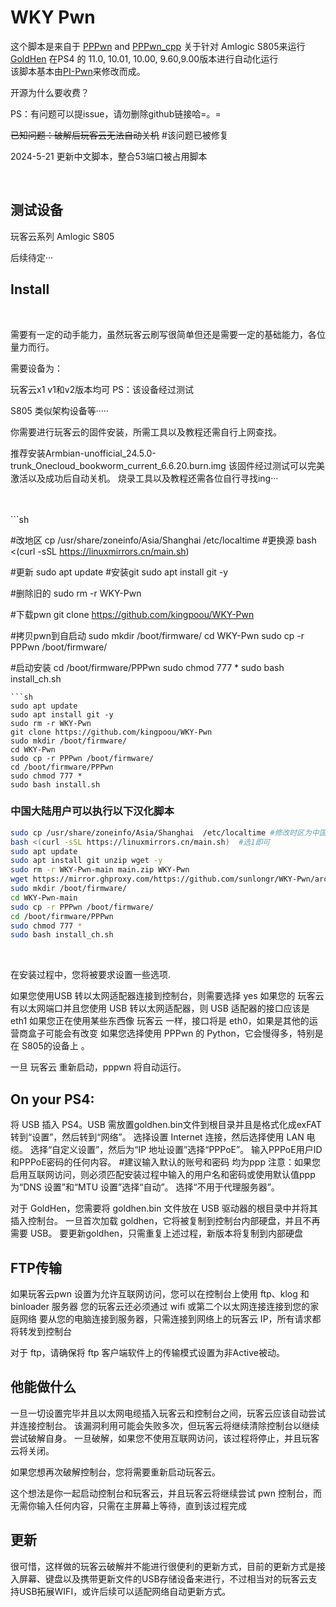 # WKY Pwn

这个脚本是来自于 <a href=https://github.com/TheOfficialFloW/PPPwn>PPPwn</a> and <a href=https://github.com/xfangfang/PPPwn_cpp>PPPwn_cpp</a> 关于针对 Amlogic S805来运行 <a href=https://github.com/GoldHEN/GoldHEN>GoldHen</a> 在PS4 的 11.0, 10.01, 10.00, 9.60,9.00版本进行自动化运行<br>
该脚本基本由[PI-Pwn](https://github.com/stooged/PI-Pwn)来修改而成。

开源为什么要收费？

PS：有问题可以提issue，请勿删除github链接哈=。=



~~已知问题：破解后玩客云无法自动关机~~  #该问题已被修复

2024-5-21 更新中文脚本，整合53端口被占用脚本

<br>

## 测试设备

玩客云系列 Amlogic S805

后续待定···




## Install
<br>

需要有一定的动手能力，虽然玩客云刷写很简单但还是需要一定的基础能力，各位量力而行。

需要设备为： 

玩客云x1  v1和v2版本均可   PS：该设备经过测试

S805 类似架构设备等·····


你需要进行玩客云的固件安装，所需工具以及教程还需自行上网查找。<br>

推荐安装Armbian-unofficial_24.5.0-trunk_Onecloud_bookworm_current_6.6.20.burn.img
该固件经过测试可以完美激活以及成功后自动关机。
烧录工具以及教程还需各位自行寻找ing···

<br>

<br>
```sh

#改地区
cp /usr/share/zoneinfo/Asia/Shanghai /etc/localtime
#更换源
bash <(curl -sSL https://linuxmirrors.cn/main.sh) 

#更新
sudo apt update
#安装git
sudo apt install git -y

#删除旧的
sudo rm -r WKY-Pwn

#下载pwn
git clone https://github.com/kingpoou/WKY-Pwn

#拷贝pwn到自启动
sudo mkdir /boot/firmware/
cd WKY-Pwn
sudo cp -r PPPwn /boot/firmware/

#启动安装
cd /boot/firmware/PPPwn
sudo chmod 777 *
sudo bash install_ch.sh
<br>
```
```sh
sudo apt update
sudo apt install git -y
sudo rm -r WKY-Pwn
git clone https://github.com/kingpoou/WKY-Pwn 
sudo mkdir /boot/firmware/
cd WKY-Pwn
sudo cp -r PPPwn /boot/firmware/
cd /boot/firmware/PPPwn
sudo chmod 777 *
sudo bash install.sh
```
### 中国大陆用户可以执行以下汉化脚本
```sh
sudo cp /usr/share/zoneinfo/Asia/Shanghai  /etc/localtime #修改时区为中国大陆  
bash <(curl -sSL https://linuxmirrors.cn/main.sh)  #选1即可
sudo apt update
sudo apt install git unzip wget -y
sudo rm -r WKY-Pwn-main main.zip WKY-Pwn
wget https://mirror.ghproxy.com/https://github.com/sunlongr/WKY-Pwn/archive/refs/heads/main.zip  && unzip main.zip
sudo mkdir /boot/firmware/
cd WKY-Pwn-main
sudo cp -r PPPwn /boot/firmware/
cd /boot/firmware/PPPwn
sudo chmod 777 *
sudo bash install_ch.sh
```
<br>

在安装过程中，您将被要求设置一些选项.<br>

如果您使用USB 转以太网适配器连接到控制台，则需要选择 yes
如果您的 玩客云 有以太网端口并且您使用 USB 转以太网适配器，则 USB 适配器的接口应该是 eth1
如果您正在使用某些东西像 玩客云 一样，接口将是 eth0，如果是其他的运营商盒子可能会有改变
如果您选择使用 PPPwn 的 Python，它会慢得多，特别是在 S805的设备上 。

一旦 玩客云 重新启动，pppwn 将自动运行。


## On your PS4:<br>

将 USB 插入 PS4。USB 需放置goldhen.bin文件到根目录并且是格式化成exFAT
转到“设置”，然后转到“网络”。
选择设置 Internet 连接，然后选择使用 LAN 电缆。
选择“自定义设置”，然后为“IP 地址设置”选择“PPPoE”。
输入PPPoE用户ID和PPPoE密码的任何内容。  #建议输入默认的账号和密码 均为ppp
注意：如果您启用互联网访问，则必须匹配安装过程中输入的用户名和密码或使用默认值ppp
为“DNS 设置”和“MTU 设置”选择“自动”。
选择“不用于代理服务器”。

对于 GoldHen，您需要将 goldhen.bin 文件放在 USB 驱动器的根目录中并将其插入控制台。
一旦首次加载 goldhen，它将被复制到控制台内部硬盘，并且不再需要 USB。
要更新goldhen，只需重复上述过程，新版本将复制到内部硬盘

## FTP传输

如果玩客云pwn 设置为允许互联网访问，您可以在控制台上使用 ftp、klog 和 binloader 服务器
您的玩客云还必须通过 wifi 或第二个以太网连接连接到您的家庭网络
要从您的电脑连接到服务器，只需连接到网络上的玩客云 IP，所有请求都将转发到控制台

对于 ftp，请确保将 ftp 客户端软件上的传输模式设置为非Active被动。



## 他能做什么

一旦一切设置完毕并且以太网电缆插入玩客云和控制台之间，玩客云应该自动尝试并连接控制台。
该漏洞利用可能会失败多次，但玩客云将继续清除控制台以继续尝试破解自身。
一旦破解，如果您不使用互联网访问，该过程将停止，并且玩客云将关闭。

如果您想再次破解控制台，您将需要重新启动玩客云。

这个想法是你一起启动控制台和玩客云，并且玩客云将继续尝试 pwn 控制台，而无需你输入任何内容，只需在主屏幕上等待，直到该过程完成
## 更新

很可惜，这样做的玩客云破解并不能进行很便利的更新方式，目前的更新方式是接入屏幕、键盘以及携带更新文件的USB存储设备来进行，不过相当对的玩客云支持USB拓展WIFI，或许后续可以适配网络自动更新方式。
